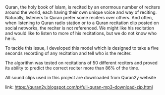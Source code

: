 Quran, the holy book of Islam, is recited by an enormous number of reciters around the world, each having their own unique voice and way of reciting. Naturally, listeners to Quran prefer some reciters over others. And often, when listening to Quran radio station or to a Quran recitation clip posted on social networks, the reciter is not referenced. We might like his recitation and would like to listen to more of his recitations, but we do not know who he is.

To tackle this issue, I developed this model which is designed to take a five seconds recording of any recitation and tell who is the reciter.

The algorithm was tested on recitations of 50 different reciters and proved its ability to predict the correct reciter more than 86% of the time.

All sound clips used in this project are downloaded from Quran2y website

link: https://quran2y.blogspot.com/p/full-quran-mp3-download-zip.html
